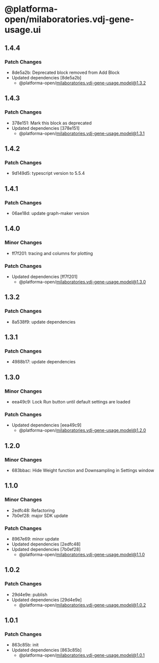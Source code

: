 # @platforma-open/milaboratories.vdj-gene-usage.ui

## 1.4.4

### Patch Changes

- 8de5a2b: Deprecated block removed from Add Block
- Updated dependencies [8de5a2b]
  - @platforma-open/milaboratories.vdj-gene-usage.model@1.3.2

## 1.4.3

### Patch Changes

- 378e151: Mark this block as deprecated
- Updated dependencies [378e151]
  - @platforma-open/milaboratories.vdj-gene-usage.model@1.3.1

## 1.4.2

### Patch Changes

- 9d149d5: typescript version to 5.5.4

## 1.4.1

### Patch Changes

- 06ae18d: update graph-maker version

## 1.4.0

### Minor Changes

- ff7f201: tracing and columns for plotting

### Patch Changes

- Updated dependencies [ff7f201]
  - @platforma-open/milaboratories.vdj-gene-usage.model@1.3.0

## 1.3.2

### Patch Changes

- 8a538f9: update dependencies

## 1.3.1

### Patch Changes

- 4988b17: update dependencies

## 1.3.0

### Minor Changes

- eea49c9: Lock Run button until default settings are loaded

### Patch Changes

- Updated dependencies [eea49c9]
  - @platforma-open/milaboratories.vdj-gene-usage.model@1.2.0

## 1.2.0

### Minor Changes

- 683bbac: Hide Weight function and Downsampling in Settings window

## 1.1.0

### Minor Changes

- 2edfc48: Refactoring
- 7b0ef28: major SDK update

### Patch Changes

- 8967e69: minor update
- Updated dependencies [2edfc48]
- Updated dependencies [7b0ef28]
  - @platforma-open/milaboratories.vdj-gene-usage.model@1.1.0

## 1.0.2

### Patch Changes

- 29d4e9e: publish
- Updated dependencies [29d4e9e]
  - @platforma-open/milaboratories.vdj-gene-usage.model@1.0.2

## 1.0.1

### Patch Changes

- 863c85b: init
- Updated dependencies [863c85b]
  - @platforma-open/milaboratories.vdj-gene-usage.model@1.0.1
